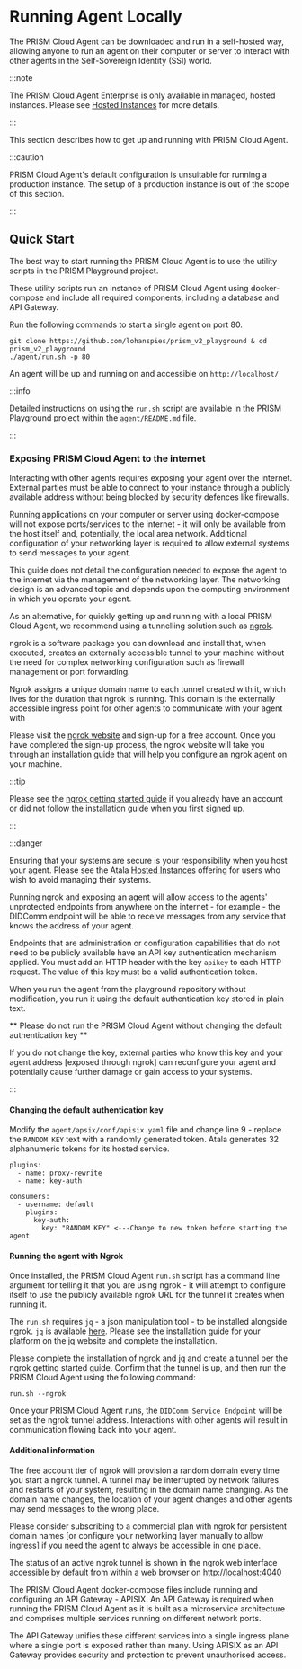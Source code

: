 # Running Agent Locally

The PRISM Cloud Agent can be downloaded and run in a self-hosted way, allowing anyone to run an agent on their computer or server to interact with other agents in the Self-Sovereign Identity (SSI) world.

:::note

The PRISM Cloud Agent Enterprise is only available in managed, hosted instances. Please see [Hosted Instances](hosted-instances) for more details.

:::

This section describes how to get up and running with PRISM Cloud Agent.

:::caution

PRISM Cloud Agent's default configuration is unsuitable for running a production instance. The setup of a production instance is out of the scope of this section.

:::

## Quick Start

The best way to start running the PRISM Cloud Agent is to use the utility scripts in the PRISM Playground project.

These utility scripts run an instance of PRISM Cloud Agent using docker-compose and include all required components, including a database and API Gateway.

Run the following commands to start a single agent on port 80.

```
git clone https://github.com/lohanspies/prism_v2_playground & cd prism_v2_playground
./agent/run.sh -p 80
```

An agent will be up and running on and accessible on `http://localhost/`

:::info

Detailed instructions on using the `run.sh` script are available in the PRISM Playground project within the `agent/README.md` file.

:::

### Exposing PRISM Cloud Agent to the internet

Interacting with other agents requires exposing your agent over the internet. External parties must be able to connect to your instance through a publicly available address without being blocked by security defences like firewalls.

Running applications on your computer or server using docker-compose will not expose ports/services to the internet - it will only be available from the host itself and, potentially, the local area network. Additional configuration of your networking layer is required to allow external systems to send messages to your agent.

This guide does not detail the configuration needed to expose the agent to the internet via the management of the networking layer. The networking design is an advanced topic and depends upon the computing environment in which you operate your agent. 

As an alternative, for quickly getting up and running with a local PRISM Cloud Agent, we recommend using a tunnelling solution such as [ngrok](https://ngrok.com/).

ngrok is a software package you can download and install that, when executed, creates an externally accessible tunnel to your machine without the need for complex networking configuration such as firewall management or port forwarding. 

Ngrok assigns a unique domain name to each tunnel created with it, which lives for the duration that ngrok is running. This domain is the externally accessible ingress point for other agents to communicate with your agent with 

Please visit the [ngrok website](https://ngrok.com/) and sign-up for a free account. Once you have completed the sign-up process, the ngrok website will take you through an installation guide that will help you configure an ngrok agent on your machine.

:::tip

Please see the [ngrok getting started guide](https://dashboard.ngrok.com/get-started/setup) if you already have an account or did not follow the installation guide when you first signed up.

:::

:::danger

Ensuring that your systems are secure is your responsibility when you host your agent. Please see the Atala [Hosted Instances](hosted-instances) offering for users who wish to avoid managing their systems.

Running ngrok and exposing an agent will allow access to the agents' unprotected endpoints from anywhere on the internet - for example - the DIDComm endpoint will be able to receive messages from any service that knows the address of your agent.

Endpoints that are administration or configuration capabilities that do not need to be publicly available have an API key authentication mechanism applied. You must add an HTTP header with the key `apikey` to each HTTP request. The value of this key must be a valid authentication token. 

When you run the agent from the playground repository without modification, you run it using the default authentication key stored in plain text.

** Please do not run the PRISM Cloud Agent without changing the default authentication key **

If you do not change the key, external parties who know this key and your agent address [exposed through ngrok] can reconfigure your agent and potentially cause further damage or gain access to your systems.

:::

#### Changing the default authentication key

Modify the `agent/apsix/conf/apisix.yaml` file and change line 9 - replace the `RANDOM KEY` text with a randomly generated token. Atala generates 32 alphanumeric tokens for its hosted service.

```
plugins:
  - name: proxy-rewrite
  - name: key-auth

consumers:
  - username: default
    plugins:
      key-auth:
        key: "RANDOM KEY" <---Change to new token before starting the agent
```

#### Running the agent with Ngrok

Once installed, the PRISM Cloud Agent `run.sh` script has a command line argument for telling it that you are using ngrok - it will attempt to configure itself to use the publicly available ngrok URL for the tunnel it creates when running it.

The `run.sh` requires `jq` - a json manipulation tool - to be installed alongside ngrok. `jq` is available [here](https://stedolan.github.io/jq/]). Please see the installation guide for your platform on the jq website and complete the installation.

Please complete the installation of ngrok and jq and create a tunnel per the ngrok getting started guide. Confirm that the tunnel is up, and then run the PRISM Cloud Agent using the following command:

```
run.sh --ngrok
```

Once your PRISM Cloud Agent runs, the `DIDComm Service Endpoint` will be set as the ngrok tunnel address. Interactions with other agents will result in communication flowing back into your agent.

#### Additional information

The free account tier of ngrok will provision a random domain every time you start a ngrok tunnel. A tunnel may be interrupted by network failures and restarts of your system, resulting in the domain name changing. As the domain name changes, the location of your agent changes and other agents may send messages to the wrong place.

Please consider subscribing to a commercial plan with ngrok for persistent domain names [or configure your networking layer manually to allow ingress] if you need the agent to always be accessible in one place.

The status of an active ngrok tunnel is shown in the ngrok web interface accessible by default from within a web browser on [http://localhost:4040](http://localhost:4040)

The PRISM Cloud Agent docker-compose files include running and configuring an API Gateway - APISIX. An API Gateway is required when running the PRISM Cloud Agent as it is built as a microservice architecture and comprises multiple services running on different network ports.

The API Gateway unifies these different services into a single ingress plane where a single port is exposed rather than many. Using APISIX as an API Gateway provides security and protection to prevent unauthorised access.
